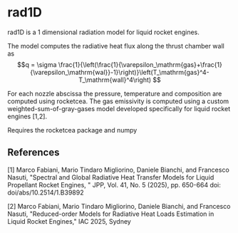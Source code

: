 # rad1D

rad1D is a 1 dimensional radiation model for liquid rocket engines. 

The model computes the radiative heat flux along the thrust chamber wall as
$$q = \sigma \frac{1}{\left(\frac{1}{\varepsilon_\mathrm{gas}+\frac{1}{\varepsilon_\mathrm{wal}}-1}\right)}\left(T_\mathrm{gas}^4-T_\mathrm{wall}^4\right) $$

For each nozzle abscissa the pressure, temperature and composition are computed using rocketcea. The gas emissivity is computed using a custom weighted-sum-of-gray-gases model developed specifically for liquid rocket engines [1,2]. 


Requires the rocketcea package and numpy


## References
[1] Marco Fabiani, Mario Tindaro Migliorino, Daniele Bianchi, and Francesco Nasuti, 
"Spectral and Global Radiative Heat Transfer Models for Liquid Propellant Rocket Engines, " 
JPP, Vol. 41, No. 5 (2025), pp. 650-664 doi: doi/abs/10.2514/1.B39892

[2] Marco Fabiani, Mario Tindaro Migliorino, Daniele Bianchi, and Francesco Nasuti, 
"Reduced-order Models for Radiative Heat Loads Estimation in Liquid Rocket Engines,"
IAC 2025, Sydney

